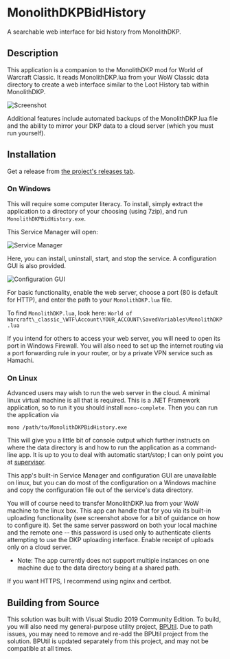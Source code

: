 # MonolithDKPBidHistory
A searchable web interface for bid history from MonolithDKP.

## Description

This application is a companion to the MonolithDKP mod for World of Warcraft Classic.  It reads MonolithDKP.lua from your WoW Classic data directory to create a web interface similar to the Loot History tab within MonolithDKP.

![Screenshot](https://i.imgur.com/Qdi0cMD.png)

Additional features include automated backups of the MonolithDKP.lua file and the ability to mirror your DKP data to a cloud server (which you must run yourself).

## Installation

Get a release from [the project's releases tab](https://github.com/bp2008/MonolithDKPBidHistory/releases).

### On Windows

This will require some computer literacy.  To install, simply extract the application to a directory of your choosing (using 7zip), and run `MonolithDKPBidHistory.exe`.

This Service Manager will open:

![Service Manager](https://i.imgur.com/7Jbxrs5.png)

Here, you can install, uninstall, start, and stop the service.  A configuration GUI is also provided.

![Configuration GUI](https://i.imgur.com/pGzqpgv.png)

For basic functionality, enable the web server, choose a port (80 is default for HTTP), and enter the path to your `MonolithDKP.lua` file.

To find `MonolithDKP.lua`, look here: `World of Warcraft\_classic_\WTF\Account\YOUR_ACCOUNT\SavedVariables\MonolithDKP.lua`

If you intend for others to access your web server, you will need to open its port in Windows Firewall.  You will also need to set up the internet routing via a port forwarding rule in your router, or by a private VPN service such as Hamachi.

### On Linux

Advanced users may wish to run the web server in the cloud.  A minimal linux virtual machine is all that is required.  This is a .NET Framework application, so to run it you should install `mono-complete`.  Then you can run the application via

```
mono /path/to/MonolithDKPBidHistory.exe
```

This will give you a little bit of console output which further instructs on where the data directory is and how to run the application as a command-line app.  It is up to you to deal with automatic start/stop; I can only point you at [supervisor](http://supervisord.org/running.html).

This app's built-in Service Manager and configuration GUI are unavailable on linux, but you can do most of the configuration on a Windows machine and copy the configuration file out of the service's data directory.

You will of course need to transfer MonolithDKP.lua from your WoW machine to the linux box.  This app can handle that for you via its built-in uploading functionality (see screenshot above for a bit of guidance on how to configure it).  Set the same server password on both your local machine and the remote one -- this password is used only to authenticate clients attempting to use the DKP uploading interface.  Enable receipt of uploads only on a cloud server.

* Note: The app currently does not support multiple instances on one machine due to the data directory being at a shared path.

If you want HTTPS, I recommend using nginx and certbot.



## Building from Source

This solution was built with Visual Studio 2019 Community Edition. To build, you will also need my general-purpose utility project, [BPUtil](https://github.com/bp2008/BPUtil). Due to path issues, you may need to remove and re-add the BPUtil project from the solution. BPUtil is updated separately from this project, and may not be compatible at all times.
